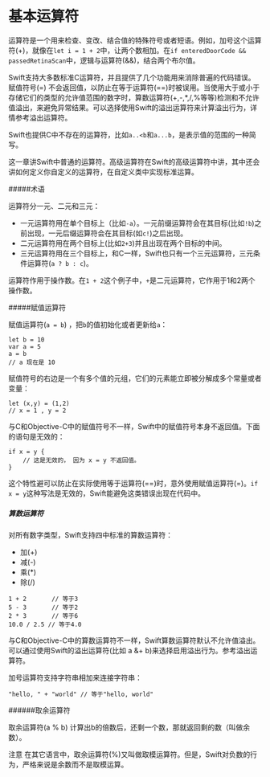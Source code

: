 # 基本运算符

运算符是一个用来检查、变改、结合值的特殊符号或者短语。例如，加号这个运算符(+)，就像在`let i = 1 + 2`中，让两个数相加。在`if enteredDoorCode && passedRetinaScan`中，逻辑与运算符(&&)，结合两个布尔值。

Swift支持大多数标准C运算符，并且提供了几个功能用来消除普遍的代码错误。赋值符号(=) 不会返回值，以防止在等于运算符(==)时被误用。当使用大于或小于存储它们的类型的允许值范围的数字时，算数运算符(+,-,*,/,%等等)检测和不允许值溢出，来避免异常结果。可以选择使用Swift的溢出运算符来计算溢出行为，详情参考溢出运算符。

Swift也提供C中不存在的运算符，比如`a..<b`和`a...b`，是表示值的范围的一种简写。

这一章讲Swift中普通的运算符。高级运算符在Swift的高级运算符中讲，其中还会讲如何定义你自定义的运算符，在自定义类中实现标准运算。

#####术语

运算符分一元、二元和三元：

* 一元运算符用在单个目标上（比如`-a`）。一元前缀运算符会在其目标(比如`!b`)之前出现，一元后缀运算符会在其目标(如`c!`)之后出现。
* 二元运算符用在两个目标上(比如`2+3`)并且出现在两个目标的中间。
* 三元运算符用在三个目标上，和C一样，Swift也只有一个三元运算符，三元条件运算符(`a ? b : c`)。

运算符作用于操作数。在`1 + 2`这个例子中，`+`是二元运算符，它作用于1和2两个操作数。

#####赋值运算符

赋值运算符(`a = b`) ，把`b`的值初始化或者更新给`a`：
```
let b = 10
var a = 5
a = b
// a 现在是 10
``` 
赋值符号的右边是一个有多个值的元组，它们的元素能立即被分解成多个常量或者变量：
```
let (x,y) = (1,2)
// x = 1 , y = 2
```
与C和Objective-C中的赋值符号不一样，Swift中的赋值符号本身不返回值。下面的语句是无效的：
```
if x = y {
    // 这是无效的， 因为 x = y 不返回值。
}
```
这个特性避可以防止在实际使用等于运算符(==)时，意外使用赋值运算符(=)。`if x = y`这种写法是无效的，Swift能避免这类错误出现在代码中。

##### 算数运算符

对所有数字类型，Swift支持四中标准的算数运算符：

* 加(+)
* 减(-)
* 乘(*)
* 除(/)

```
1 + 2 		// 等于3
5 - 3 		// 等于2
2 * 3 		// 等于6
10.0 / 2.5 // 等于4.0
```
与C和Objective-C中的算数运算符不一样，Swift算数运算符默认不允许值溢出。可以通过使用Swift的溢出运算符(比如 a &+ b)来选择启用溢出行为。参考溢出运算符。

加号运算符支持字符串相加来连接字符串：
```
"hello, " + "world" // 等于"hello, world"
```

######取余运算符

取余运算符(a % b) 计算出b的倍数后，还剩一个数，那就返回剩的数（叫做余数）。

注意
在其它语言中，取余运算符(%)又叫做取模运算符。但是，Swift对负数的行为，严格来说是余数而不是取模运算。


